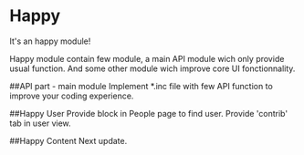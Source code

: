Happy
==========

It's an happy module!

Happy module contain few module, a main API module wich only provide usual function. And some other module wich improve core UI fonctionnality.

##API part - main module
Implement *.inc file with few API function to improve your coding experience.

##Happy User
Provide block in People page to find user.
Provide 'contrib' tab in user view.

##Happy Content
Next update.